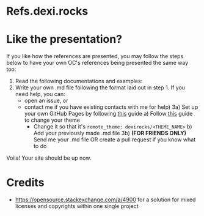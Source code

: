 # Refs.dexi.rocks

# Like the presentation?

If you like how the references are presented, you may follow the steps below to have your own OC's references being presented the same way too:
1) Read the following documentations and examples: <LINK>
2) Write your own .md file following the format laid out in step 1. If you need help, you can:
    - open an issue, or
    - contact me if you have existing contacts with me for help)
3a) Set up your own GitHub Pages by following [this](https://docs.github.com/en/pages/setting-up-a-github-pages-site-with-jekyll/creating-a-github-pages-site-with-jekyll) guide
    a) Follow [this](https://docs.github.com/en/pages/setting-up-a-github-pages-site-with-jekyll/adding-a-theme-to-your-github-pages-site-using-jekyll) guide to change your theme
        - Change it so that it's `remote_theme: dexirocks/<THEME_NAME>`
    b) Add your previously made .md file
3b) **(FOR FRIENDS ONLY)** Send me your .md file OR create a pull request if you know what to do

Voila! Your site should be up now.

# Credits
- https://opensource.stackexchange.com/a/4900 for a solution for mixed licenses and copyrights within one single project
